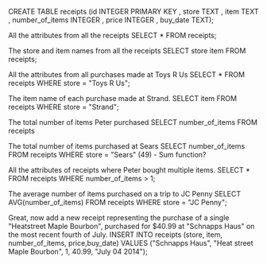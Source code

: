 CREATE TABLE receipts (id INTEGER PRIMARY KEY , store  TEXT , item TEXT , number_of_items INTEGER , price INTEGER , buy_date TEXT);


All the attributes from all the receipts
SELECT * FROM receipts;

The store and item names from all the receipts
SELECT store item FROM receipts;

All the attributes from all purchases made at Toys R Us
SELECT * FROM receipts WHERE store = "Toys R Us";

The item name of each purchase made at Strand.
SELECT item  FROM receipts WHERE store = "Strand";

The total number of items Peter purchased
SELECT  number_of_items FROM receipts

The total number of items purchased at Sears
SELECT  number_of_items FROM receipts WHERE store = "Sears"
(49) - Sum function?

All the attributes of receipts where Peter bought multiple items.
SELECT * FROM receipts WHERE number_of_items > 1;

The average number of items purchased on a trip to JC Penny
SELECT AVG(number_of_items) FROM receipts WHERE store = "JC Penny";

Great, now add a new receipt representing the purchase of a single "Heatstreet Maple Bourbon", purchased for $40.99 at "Schnapps Haus" on the most recent fourth of July.
INSERT INTO receipts (store, item, number_of_items, price,buy_date) VALUES ("Schnapps Haus", "Heat street Maple Bourbon", 1, 40.99, "July 04 2014");